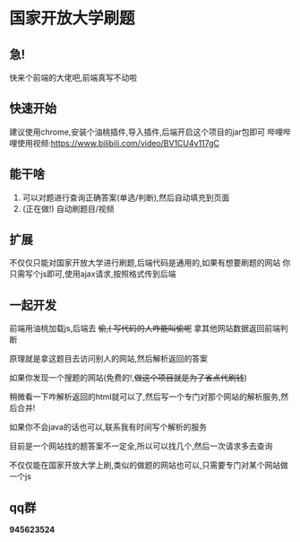 # 国家开放大学刷题


## 急!
快来个前端的大佬吧,前端真写不动啦

## 快速开始
建议使用chrome,安装个油桃插件,导入插件,后端开启这个项目的jar包即可 哔哩哔哩使用视频:https://www.bilibili.com/video/BV1CU4y117gC

## 能干啥
1. 可以对题进行查询正确答案(单选/判断),然后自动填充到页面
2. (正在做!) 自动刷题目/视频 

## 扩展
不仅仅只能对国家开放大学进行刷题,后端代码是通用的,如果有想要刷题的网站
你只需写个js即可,使用ajax请求,按照格式传到后端


## 一起开发
前端用油桃加载js,后端去 ~~偷,( 写代码的人咋能叫偷呢~~ 拿其他网站数据返回前端判断

原理就是拿这题目去访问别人的网站,然后解析返回的答案

如果你发现一个搜题的网站(免费的!,~~做这个项目就是为了省点代刷钱~~)

稍微看一下咋解析返回的html就可以了,然后写一个专门对那个网站的解析服务,然后合并!


如果你不会java的话也可以,联系我有时间写个解析的服务

目前是一个网站找的题答案不一定全,所以可以找几个,然后一次请求多去查询

不仅仅能在国家开放大学上刷,类似的做题的网站也可以,只需要专门对某个网站做一个js

## qq群

**945623524**

